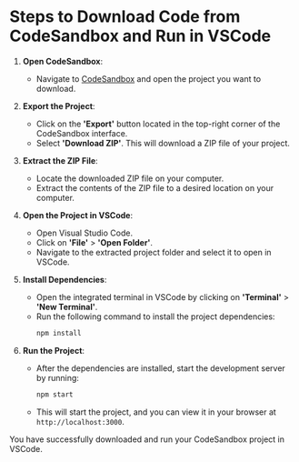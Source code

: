 # Steps to Download Code from CodeSandbox and Run in VSCode

1. **Open CodeSandbox**:
    - Navigate to [CodeSandbox](https://codesandbox.io/) and open the project you want to download.

2. **Export the Project**:
    - Click on the **'Export'** button located in the top-right corner of the CodeSandbox interface.
    - Select **'Download ZIP'**. This will download a ZIP file of your project.

3. **Extract the ZIP File**:
    - Locate the downloaded ZIP file on your computer.
    - Extract the contents of the ZIP file to a desired location on your computer.

4. **Open the Project in VSCode**:
    - Open Visual Studio Code.
    - Click on **'File'** > **'Open Folder'**.
    - Navigate to the extracted project folder and select it to open in VSCode.

5. **Install Dependencies**:
    - Open the integrated terminal in VSCode by clicking on **'Terminal'** > **'New Terminal'**.
    - Run the following command to install the project dependencies:
      ```bash
      npm install
      ```

6. **Run the Project**:
    - After the dependencies are installed, start the development server by running:
      ```bash
      npm start
      ```
    - This will start the project, and you can view it in your browser at `http://localhost:3000`.

You have successfully downloaded and run your CodeSandbox project in VSCode.
